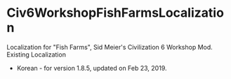 # Civ6WorkshopFishFarmsLocalization
Localization for "Fish Farms", Sid Meier's Civilization 6 Workshop Mod.
Existing Localization
* Korean - for version 1.8.5, updated on Feb 23, 2019.
